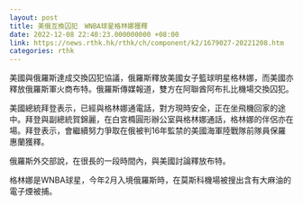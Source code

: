 ```yaml
---
layout: post
title: 美俄互換囚犯　WNBA球星格林娜獲釋
date: 2022-12-08 22:40:23.000000000 +08:00
link: https://news.rthk.hk/rthk/ch/component/k2/1679027-20221208.htm
categories: rthk
---
```


美國與俄羅斯達成交換囚犯協議，俄羅斯釋放美國女子籃球明星格林娜，而美國亦釋放俄羅斯軍火商布特。俄羅斯傳媒報道，雙方在阿聯酋阿布扎比機場交換囚犯。

美國總統拜登表示，已經與格林娜通電話，對方現時安全，正在坐飛機回家的途中。拜登與副總統賀錦麗，在白宮橢圓形辦公室與格林娜通話，格林娜的伴侶亦在場。拜登表示，會繼續努力爭取在俄被判16年監禁的美國海軍陸戰隊前隊員保羅惠蘭獲釋。

俄羅斯外交部說，在很長的一段時間內，與美國討論釋放布特。

格林娜是WNBA球星，今年2月入境俄羅斯時，在莫斯科機場被搜出含有大麻油的電子煙被捕。
